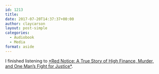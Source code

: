 ```yaml
---
id: 1213
title: 
date: 2017-07-20T14:37:37+00:00
author: claycarson
layout: post-simple
categories: 
  - Audiobook
  - Media
format: aside
---
```

I finished listening to [\*Red Notice: A True Story of High Finance, Murder, and One Man’s Fight for Justice\*](https://www.amazon.com/dp/B00LD1ORX6/ref=dp-kindle-redirect?_encoding=UTF8&btkr=1).<!--more-->